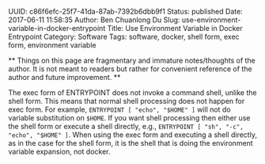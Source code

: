 UUID: c86f6efc-25f7-41da-87ab-7392b6dbb9f1
Status: published
Date: 2017-06-11 11:58:35
Author: Ben Chuanlong Du
Slug: use-environment-variable-in-docker-entrypoint
Title: Use Environment Variable in Docker Entrypoint
Category: Software
Tags: software, docker, shell form, exec form, environment variable

**
Things on this page are
fragmentary and immature notes/thoughts of the author.
It is not meant to readers
but rather for convenient reference of the author and future improvement.
**


The exec form of ENTRYPOINT does not invoke a command shell, 
unlike the shell form. 
This means that normal shell processing does not happen for exec form. 
For example, 
`ENTRYPOINT [ "echo", "$HOME" ]` will not do variable substitution on `$HOME`.
If you want shell processing then either use the shell form 
or execute a shell directly,
e.g.,
`ENTRYPOINT [ "sh", "-c", "echo", "$HOME" ]`.
When using the exec form and executing a shell directly,
as in the case for the shell form,
it is the shell that is doing the environment variable expansion, not docker.
